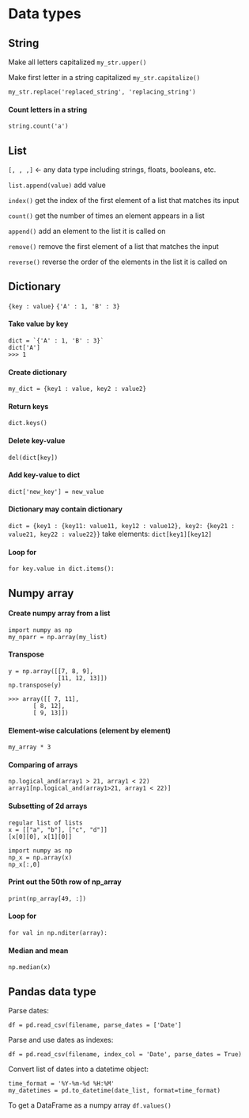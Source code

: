 # Data types
## String
Make all letters capitalized
```my_str.upper()```

Make first letter in a string capitalized
```my_str.capitalize()```

```my_str.replace('replaced_string', 'replacing_string')```

#### Count letters in a string
```string.count('a')```


## List
`[, , ,]` <- any data type including strings, floats, booleans, etc.

`list.append(value)` add value

`index()` get the index of the first element of a list that matches its input

`count()` get the number of times an element appears in a list

`append()` add an element to the list it is called on

`remove()` remove the first element of a list that matches the input

`reverse()` reverse the order of the elements in the list it is called on

## Dictionary
`{key : value}` 
`{'A' : 1, 'B' : 3}`

#### Take value by key
```
dict = `{'A' : 1, 'B' : 3}`
dict['A']
>>> 1
```

#### Create dictionary
```
my_dict = {key1 : value, key2 : value2}
```

#### Return keys
```
dict.keys()
```

#### Delete key-value
```
del(dict[key])
```
#### Add key-value to dict
```dict['new_key'] = new_value```

#### Dictionary may contain dictionary
```dict = {key1 : {key11: value11, key12 : value12}, key2: {key21 : value21, key22 : value22}}```
take elements:
```dict[key1][key12]```

#### Loop for
```
for key.value in dict.items():
```
## Numpy array
#### Create numpy array from a list
``` 
import numpy as np
my_nparr = np.array(my_list)
```
#### Transpose
```
y = np.array([[7, 8, 9], 
              [11, 12, 13]])
np.transpose(y)

>>> array([[ 7, 11],
       [ 8, 12],
       [ 9, 13]])
```
#### Element-wise calculations (element by element)
```my_array * 3```

#### Comparing of arrays
```
np.logical_and(array1 > 21, array1 < 22)
array1[np.logical_and(array1>21, array1 < 22)]
```

#### Subsetting of 2d arrays
```
regular list of lists
x = [["a", "b"], ["c", "d"]]
[x[0][0], x[1][0]]

import numpy as np
np_x = np.array(x)
np_x[:,0]
```
#### Print out the 50th row of np_array
```print(np_array[49, :])```

#### Loop for
```
for val in np.nditer(array):
```
#### Median and mean
```np.mean(x)
np.median(x)
```

## Pandas data type
Parse dates:
```
df = pd.read_csv(filename, parse_dates = ['Date']
```
Parse and use dates as indexes:
```
df = pd.read_csv(filename, index_col = 'Date', parse_dates = True)
```
Convert list of dates into a datetime object:
```
time_format = '%Y-%m-%d %H:%M'
my_datetimes = pd.to_datetime(date_list, format=time_format)  
```
To get a DataFrame as a numpy array
```df.values()```
